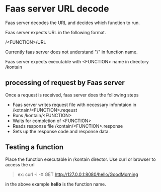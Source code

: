 # Faas server URL decode

Faas server decodes the URL and decides which function to run. 

Faas server expects URL in the following format.

/\<FUNCTION\>/URL

Currently faas server does not understand "/" in function name.

Faas server expects executable with \<FUNCTION\> name in directory /kontain

## processing of request by Faas server

Once a request is received, faas server does the following steps

- Faas server writes request file with necessary infomtaion in /kotnain/\<FUNCTION\>.reqeust
- Runs /kontain/\<FUNCTION\>
- Waits for completion of \<FUNCTION\>
- Reads response file /kontain/\<FUNCTION\>.response
- Sets up the response code and response data.


## Testing a function

Place the function executable in /kontain director. Use curl or browser to access the url

>ex: curl -i -X GET http://127.0.0.1:8080/hello/GoodMorning

in the above example __hello__ is the function name.